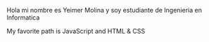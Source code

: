 Hola mi nombre es Yeimer Molina
y soy estudiante de Ingenieria en Informatica

My favorite path is JavaScript and HTML & CSS